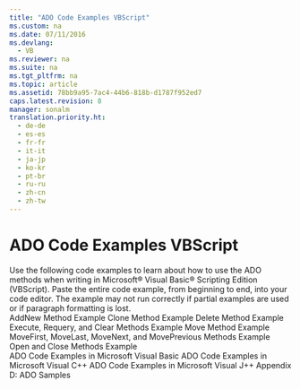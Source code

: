 ```yaml
---
title: "ADO Code Examples VBScript"
ms.custom: na
ms.date: 07/11/2016
ms.devlang: 
  - VB
ms.reviewer: na
ms.suite: na
ms.tgt_pltfrm: na
ms.topic: article
ms.assetid: 78bb9a95-7ac4-44b6-818b-d1787f952ed7
caps.latest.revision: 8
manager: sonalm
translation.priority.ht: 
  - de-de
  - es-es
  - fr-fr
  - it-it
  - ja-jp
  - ko-kr
  - pt-br
  - ru-ru
  - zh-cn
  - zh-tw
---
```

# ADO Code Examples VBScript
<?xml version="1.0" encoding="utf-8"?>
<developerReferenceWithoutSyntaxDocument xmlns="http://ddue.schemas.microsoft.com/authoring/2003/5" xmlns:xlink="http://www.w3.org/1999/xlink" xmlns:xsi="http://www.w3.org/2001/XMLSchema-instance" xsi:schemaLocation="http://ddue.schemas.microsoft.com/authoring/2003/5 http://dduestorage.blob.core.windows.net/ddueschema/developer.xsd">
  <introduction>
    <para>Use the following code examples to learn about how to use the ADO methods when writing in Microsoft® Visual Basic® Scripting Edition (VBScript).</para>
    <alert class="note">
      <para>Paste the entire code example, from beginning to end, into your code editor. The example may not run correctly if partial examples are used or if paragraph formatting is lost.</para>
    </alert>
  </introduction>
  <section>
    <title>Methods</title>
    <content>
      <list class="bullet">
        <listItem>
          <para>
            <legacyLink xlink:href="dcdcaf0a-b9b0-4d81-8728-43c38c4c853b">AddNew Method Example</legacyLink>
          </para>
        </listItem>
        <listItem>
          <para>
            <legacyLink xlink:href="36b96e3d-8cb0-4b79-bd93-ea5e0eb5679f">Clone Method Example</legacyLink>
          </para>
        </listItem>
        <listItem>
          <para>
            <legacyLink xlink:href="78935d6d-1c1a-4306-a83a-1763210c69f9">Delete Method Example</legacyLink>
          </para>
        </listItem>
        <listItem>
          <para>
            <legacyLink xlink:href="3a7bbf07-2fca-4892-95f4-eec93f2d5e91">Execute, Requery, and Clear Methods Example</legacyLink>
          </para>
        </listItem>
        <listItem>
          <para>
            <legacyLink xlink:href="29ec4b95-8986-4970-943f-3da3ecb207a2">Move Method Example</legacyLink>
          </para>
        </listItem>
        <listItem>
          <para>
            <legacyLink xlink:href="911aa1dd-2786-4f34-992c-bb2fbdabcbdf">MoveFirst, MoveLast, MoveNext, and MovePrevious Methods Example</legacyLink>
          </para>
        </listItem>
        <listItem>
          <para>
            <legacyLink xlink:href="66eca011-e258-4d8f-bd67-e017bcf0871b">Open and Close Methods Example</legacyLink>
          </para>
        </listItem>
      </list>
    </content>
  </section>
  <relatedTopics>
<link xlink:href="1152893e-b617-40f1-88b6-81e82e2234f1">ADO Code Examples in Microsoft Visual Basic</link>
<link xlink:href="af30b764-398f-4918-aaa7-3952226cf544">ADO Code Examples in Microsoft Visual C++</link>
<link xlink:href="d1c82f1a-cf78-4bd6-9ad4-1eb526e2c474">ADO Code Examples in Microsoft Visual J++</link>
<link xlink:href="1582e411-55ac-40f0-bd3d-9a10654e4b67">Appendix D: ADO Samples</link>
</relatedTopics>
</developerReferenceWithoutSyntaxDocument>